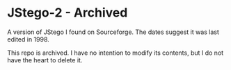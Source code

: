 # JStego-2 - Archived
A version of JStego I found on Sourceforge. The dates suggest it was last edited in 1998.

This repo is archived. I have no intention to modify its contents, but I do not have the heart to delete it.
